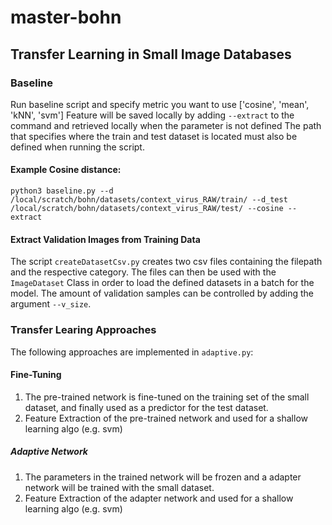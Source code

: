 # master-bohn

## Transfer Learning in Small Image Databases

### Baseline

Run baseline script and specify metric you want to use ['cosine', 'mean', 'kNN', 'svm']
Feature will be saved locally by adding `--extract` to the command and retrieved locally when the parameter is not defined
The path that specifies where the train and test dataset is located must also be defined when running the script. 

#### Example Cosine distance:

```
python3 baseline.py --d /local/scratch/bohn/datasets/context_virus_RAW/train/ --d_test /local/scratch/bohn/datasets/context_virus_RAW/test/ --cosine --extract
```

#### Extract Validation Images from Training Data

The script `createDatasetCsv.py` creates two csv files containing the filepath and the respective category. The files can then be used with the `ImageDataset` Class in order to load the defined datasets in a batch for the model. The amount of validation samples can be controlled by adding the argument `--v_size`.

### Transfer Learing Approaches

The following approaches are implemented in `adaptive.py`:

#### Fine-Tuning
  1. The pre-trained network is fine-tuned on the training set of the small dataset, and finally used as a predictor for the test dataset.
  2. Feature Extraction of the pre-trained network and used for a shallow learning algo (e.g. svm)
##### Adaptive Network
  1. The parameters in the trained network will be frozen and a adapter network will be trained with the small dataset.
  2. Feature Extraction of the adapter network and used for a shallow learning algo (e.g. svm) 

